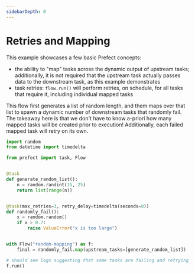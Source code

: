 ```yaml
---
sidebarDepth: 0
---
```


# Retries and Mapping

This example showcases a few basic Prefect concepts:

- the ability to "map" tasks across the dynamic output of upstream tasks; additionally, it is not required that the
    upstream task actually passes data to the downstream task, as this example demonstrates
- task retries: `flow.run()` will perform retries, on schedule, for all tasks that require it,
    including individual mapped tasks

This flow first generates a list of random length, and them maps over that list to spawn a dynamic number of
downstream tasks that randomly fail.  The takeaway here is that we don't have to know a-priori how many mapped tasks
will be created prior to execution!  Additionally, each failed mapped task will retry on its own.

```python
import random
from datetime import timedelta

from prefect import task, Flow


@task
def generate_random_list():
    n = random.randint(15, 25)
    return list(range(n))


@task(max_retries=3, retry_delay=timedelta(seconds=0))
def randomly_fail():
    x = random.random()
    if x > 0.7:
        raise ValueError("x is too large")


with Flow("random-mapping") as f:
    final = randomly_fail.map(upstream_tasks=[generate_random_list])

# should see logs suggesting that some tasks are failing and retrying
f.run()
```
